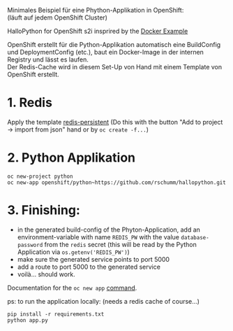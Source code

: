 Minimales Beispiel für eine Phython-Applikation in OpenShift:   
(läuft auf jedem OpenShift Cluster)   

HalloPython for OpenShift s2i insprired by the [Docker Example](https://docs.docker.com/compose/gettingstarted/)    


OpenShift erstellt für die Python-Applikation automatisch eine BuildConfig und DeploymentConfig (etc.), baut ein Docker-Image in der internen Registry und lässt es laufen.   
Der Redis-Cache wird in diesem Set-Up von Hand mit einem Template von OpenShift erstellt. 


# 1. Redis 

Apply the template [redis-persistent](https://github.com/openshift/origin/blob/master/examples/db-templates/redis-persistent-template.json) 
(Do this with the button "Add to project -> import from json" hand or by `oc create -f...`)



# 2. Python Applikation 

    oc new-project python
    oc new-app openshift/python~https://github.com/rschumm/hallopython.git


# 3. Finishing: 

- in the generated build-config of the Phyton-Application, add an environment-variable with name `REDIS_PW` with the value `database-password` from the `redis` secret (this will be read by the Python Application via `os.getenv('REDIS_PW')`)
- make sure the generated service points to port 5000
- add a route to port 5000 to the generated service 
- voilà... should work. 




Documentation for the `oc new app` [command](https://docs.openshift.com/container-platform/3.11/dev_guide/application_lifecycle/new_app.html).   

ps: to run the application locally: (needs a redis cache of course...) 

    pip install -r requirements.txt
    python app.py 
